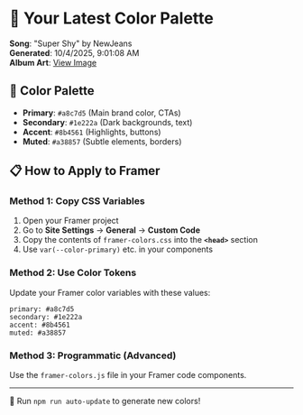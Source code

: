 # 🎨 Your Latest Color Palette

**Song**: "Super Shy" by NewJeans  
**Generated**: 10/4/2025, 9:01:08 AM  
**Album Art**: [View Image](https://lastfm.freetls.fastly.net/i/u/300x300/a136d71542814b44868ebf2efe357a35.jpg)

## 🎨 Color Palette
- **Primary**: `#a8c7d5` (Main brand color, CTAs)
- **Secondary**: `#1e222a` (Dark backgrounds, text)  
- **Accent**: `#8b4561` (Highlights, buttons)
- **Muted**: `#a38857` (Subtle elements, borders)

## 📋 How to Apply to Framer

### Method 1: Copy CSS Variables
1. Open your Framer project
2. Go to **Site Settings** → **General** → **Custom Code**
3. Copy the contents of `framer-colors.css` into the **`<head>`** section
4. Use `var(--color-primary)` etc. in your components

### Method 2: Use Color Tokens
Update your Framer color variables with these values:
```
primary: #a8c7d5
secondary: #1e222a
accent: #8b4561
muted: #a38857
```

### Method 3: Programmatic (Advanced)
Use the `framer-colors.js` file in your Framer code components.

---
🔄 Run `npm run auto-update` to generate new colors!